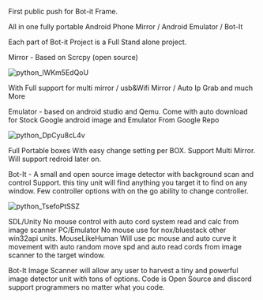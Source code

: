 First public push for Bot-it Frame.

All in one fully portable Android Phone Mirror / Android Emulator / Bot-It

Each part of Bot-it Project is a Full Stand alone project.

Mirror - Based on Scrcpy (open source)

![python_lWKm5EdQoU](https://user-images.githubusercontent.com/52171360/77743794-d3c76a00-6fd5-11ea-9b6d-184fd939ca3a.png)
 

With Full support for multi mirror / usb&Wifi Mirror / Auto Ip Grab and much More

Emulator - based on android studio and Qemu. Come with auto download for Stock Google android image and Emulator From Google Repo

![python_DpCyu8cL4v](https://user-images.githubusercontent.com/52171360/77743946-18530580-6fd6-11ea-81c1-348b96fc551b.png)


Full Portable boxes With easy change setting per BOX.
Support Multi Mirror.
Will support redroid later on.

Bot-It - A small and open source image detector with background scan and control Support.
this tiny unit will find anything you target it to find on any window.
Few controller options with on the go ability to change controller.

![python_TsefoPtSSZ](https://user-images.githubusercontent.com/52171360/77744510-f1490380-6fd6-11ea-92b0-6f8c8ed38aa6.png)


SDL/Unity No mouse control with auto cord system read and calc from image scanner
PC/Emulator No mouse use for nox/bluestack other win32api units.
MouseLikeHuman Will use pc mouse and auto curve it movement with auto random move spd and auto read cords from image scanner to the target window.

Bot-It Image Scanner will allow any user to harvest a tiny and powerful image detector unit with tons of options.
Code is Open Source and discord support programmers no matter what you code.

